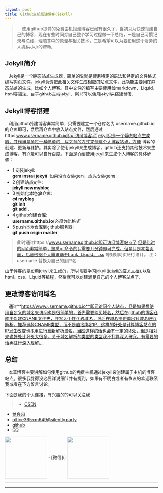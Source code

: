 ```yaml
---
layout: post
title: Github主机搭建博客(jekyll)
---
```


>&nbsp; &nbsp; 使用github提供的免费主机搭建博客已经有很久了，当初只为快速搭建自己的博客，现在有些时间对自己整个学习过程做一下总结，一是自己习惯记录与总结，理顺其中的原理与相关技术，二是希望可以为要使用这个服务的人提供小小的帮助。


## Jekyll简介
  &nbsp; &nbsp;Jekyll是一个静态站点生成器，简单的说就是使用特定的语法和特定的文件格式编写网页文件，jekyll负责把此相关文件生成相应的站点文件，此功能主要用在静态站点的生成，比如个人博客。其中文件的编写主要使用如markdown、Liquid、html等语法。由于github支持jekyll，所以可以使用jekyll来搭建博客。

## Jekyll博客搭建

 &nbsp; &nbsp;利用github搭建博客非常简单，只需要建立一个仓库名为 username.github.io的仓库即可，然后再仓库中放入站点文件，然后通过
  https:www.username.github.io即可访问博客.而jekyll只是一个静态站点生成器，其作用是通过一种简单的、写文章的方式来创建个人博客站点，方便
  博客的创建、更新与维护。其实除了使用jekyll来生成博客，github还支持其他技术来生成博客，有兴趣可以自行百度。下面是介绍使用jekyll来生成个人博客的具体步骤：
  - 1 安装jekyll:  
  **gem install jekyll** (如果没有安装gem，应先安装gem)
  - 2 创建站点文件:  
  **jekyll new myblog**
  - 3 初始化本地git仓库:  
  **cd myblog**  
  **git init**  
  **git add .**
  - 4 github创建仓库:  
  **username.github.io**(必须为此格式)
  - 5 push本地仓库到github服务器:  
  **git push origin master**
  >此时通过https://www.username.github.io即可访问博客站点了,但是此时的网页非常简单，熟悉git命令的只需要几分钟即可完成，但是只是初始页面，后面根据个人需求基于html、Liquid、css 等对对网页进行设计。
  >注：username 替换为自己的用户名.
  
 由于博客的是使用jekyll来生成的，所以需要学习jekyll([jekyll的官方文档](https://www.jekyll.com.cn/)),以及html、css、Liquid等编程，然后就可以创建满足自己的个人博客站点了.

## 更改博客访问域名
   
   &nbsp; &nbsp;通过**https://www.username.github.io**即可访问个人站点，但是如果想使用自定义的域名来访问也是很简单的，首先需要购买域名，然后在github的博客仓库中新建CNAME文件夹，并写入个性化的域名，然后在域名提供商出对域名进行解析，推荐选择CNAME类型，而不是直接绑定IP，这样的好处是计算博客站点的IP发生改变也不用进行重新解析域名，当然这样的话也会有一定的坏处，但是相对来说好处比坏处大很多，关于域名解析的类型的类型我不打算深入研究，有需要的话再进行深入理解。

## 总结
   &nbsp; &nbsp;本篇博客主要讲解如何使用github的免费主机通过jekyll来创建属于主机的博客站点，很多我觉得没必要详说细节并有提到，如果有不明白或者有争议的欢迎联系我或者在下方留言讨论。

下面是我的个人连接，有兴趣的的可以关注我
> - [CSDN](http://blog.csdn.net/wgj13718925364)
 - [博客园](http://www.cnblogs.com/wangguangjie/)
 - [office365:xm649@silently.party](https://www.office.com/1/?auth=2&home=1&from=ShellLogo)
 - [github](https://github.com/wangguangjie)
 - [QQ]()
 <img src="http://ovy9gem9a.bkt.clouddn.com/HIT/QQ.png" class="qq-picture" width="138" align="center">
 - [微信]()
  <img src="http://ovy9gem9a.bkt.clouddn.com/HIT/weixin.png" class="weixin-picture" width="138" align="center">

  -----------------
  --------------------